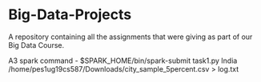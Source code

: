 # Big-Data-Projects

A repository containing all the assignments that were giving as part of our Big Data Course.

A3 spark command - $SPARK_HOME/bin/spark-submit task1.py India /home/pes1ug19cs587/Downloads/city_sample_5percent.csv > log.txt
